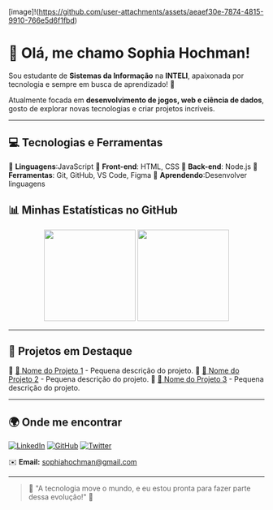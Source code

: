 [image]!(https://github.com/user-attachments/assets/aeaef30e-7874-4815-9910-766e5d6f1fbd)

# 🌸 Olá, me chamo Sophia Hochman!

Sou estudante de **Sistemas da Informação** na **INTELI**, apaixonada por tecnologia e sempre em busca de aprendizado! 🚀

Atualmente focada em **desenvolvimento de jogos, web e ciência de dados**, gosto de explorar novas tecnologias e criar projetos incríveis. 

---

## 💻 Tecnologias e Ferramentas

🔹 **Linguagens**:JavaScript
🔹 **Front-end**: HTML, CSS
🔹 **Back-end**: Node.js
🔹 **Ferramentas**: Git, GitHub, VS Code, Figma
🔹 **Aprendendo**:Desenvolver linguagens

## 📊 Minhas Estatísticas no GitHub

<div align="center">
  <img height="180em" src="https://github-readme-stats.vercel.app/api?username=seuusuario&show_icons=true&theme=radical" />
  <img height="180em" src="https://github-readme-streak-stats.herokuapp.com/?user=seuusuario&theme=radical" />
</div>

---

## 🌟 Projetos em Destaque

🔹 [📌 Nome do Projeto 1](https://github.com/seuusuario/projeto1) - Pequena descrição do projeto.
🔹 [📌 Nome do Projeto 2](https://github.com/seuusuario/projeto2) - Pequena descrição do projeto.
🔹 [📌 Nome do Projeto 3](https://github.com/seuusuario/projeto3) - Pequena descrição do projeto.

---

## 🌍 Onde me encontrar

[![LinkedIn](https://img.shields.io/badge/LinkedIn-0077B5?style=for-the-badge&logo=linkedin&logoColor=white)](https://www.linkedin.com/in/seuusuario)
[![GitHub](https://img.shields.io/badge/GitHub-181717?style=for-the-badge&logo=github&logoColor=white)](https://github.com/seuusuario)
[![Twitter](https://img.shields.io/badge/Twitter-1DA1F2?style=for-the-badge&logo=twitter&logoColor=white)](https://twitter.com/seuusuario)

✉️ **Email:** sophiahochman@gmail.com

---

> 🌱 "A tecnologia move o mundo, e eu estou pronta para fazer parte dessa evolução!" 🚀
